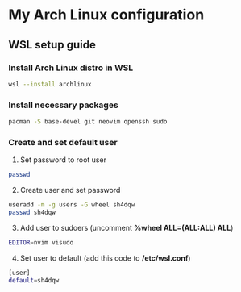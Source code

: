 # My Arch Linux configuration
## WSL setup guide
### Install Arch Linux distro in WSL
```bash
wsl --install archlinux
```
### Install necessary packages
```bash
pacman -S base-devel git neovim openssh sudo
```
### Create and set default user
1. Set password to root user
```bash
passwd
```
2. Create user and set password
```bash
useradd -m -g users -G wheel sh4dqw
passwd sh4dqw
```
3. Add user to sudoers (uncomment **%wheel ALL=(ALL:ALL) ALL**)
```bash
EDITOR=nvim visudo
```
4. Set user to default (add this code to **/etc/wsl.conf**)
```bash
[user]
default=sh4dqw
```

